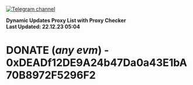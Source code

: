 [![Telegram channel](https://img.shields.io/endpoint?url=https://runkit.io/damiankrawczyk/telegram-badge/branches/master?url=https://t.me/n4z4v0d)](https://t.me/n4z4v0d) 

**Dynamic Updates Proxy List with Proxy Checker**  
**Last Updated: 22.12.23 05:04**

# DONATE (_any evm_) - 0xDEADf12DE9A24b47Da0a43E1bA70B8972F5296F2
